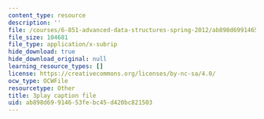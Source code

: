 ```yaml
---
content_type: resource
description: ''
file: /courses/6-851-advanced-data-structures-spring-2012/ab898d69914653febc45d420bc821503_bY8f4DSkQ6M.vtt
file_size: 104681
file_type: application/x-subrip
hide_download: true
hide_download_original: null
learning_resource_types: []
license: https://creativecommons.org/licenses/by-nc-sa/4.0/
ocw_type: OCWFile
resourcetype: Other
title: 3play caption file
uid: ab898d69-9146-53fe-bc45-d420bc821503
---
```

